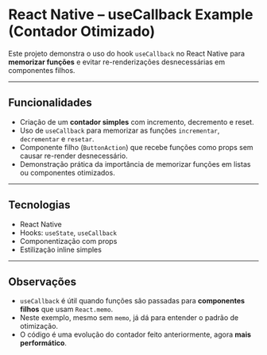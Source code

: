 # React Native – useCallback Example (Contador Otimizado)

Este projeto demonstra o uso do hook `useCallback` no React Native para **memorizar funções** e evitar re-renderizações desnecessárias em componentes filhos.

---

## Funcionalidades

- Criação de um **contador simples** com incremento, decremento e reset.  
- Uso de `useCallback` para memorizar as funções `incrementar`, `decrementar` e `resetar`.  
- Componente filho (`ButtonAction`) que recebe funções como props sem causar re-render desnecessário.  
- Demonstração prática da importância de memorizar funções em listas ou componentes otimizados.

---

## Tecnologias

- React Native  
- Hooks: `useState`, `useCallback`  
- Componentização com props  
- Estilização inline simples

---

## Observações

- `useCallback` é útil quando funções são passadas para **componentes filhos** que usam `React.memo`.  
- Neste exemplo, mesmo sem `memo`, já dá para entender o padrão de otimização.  
- O código é uma evolução do contador feito anteriormente, agora **mais performático**.
